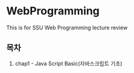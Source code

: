 # WebProgramming
This is for SSU Web Programming lecture review

## 목차
1. chap1 - Java Script Basic(자바스크립트 기초)